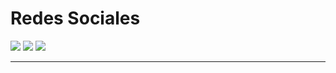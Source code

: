 <!-- Trabajos de PortFolio -->
<h1> Redes Sociales </h1>
<a href="https://www.linkedin.com/in/talia-rodrigues-20/" target="_blank"><img src="https://img.icons8.com/color/48/000000/linkedin.png"/></a>
<a href="https://twitter.com/Tali_tuli" target="_blank"><img src="https://img.icons8.com/fluency/48/000000/twitter.png"/></a>
<a href="https://youtube.com/playlist?list=PL8rS0rcC-ld_6Fht4tqP50rKG8Zf8ml7t" target="_blank"><img src="https://img.icons8.com/color/48/000000/youtube--v1.png"/></a>
<a href="mailto:taliaraodrigues@gmail.com> <img src="https://img.icons8.com/color/48/000000/apple-mail.png"/> </a>                             
                                                              
                         
<hr>
